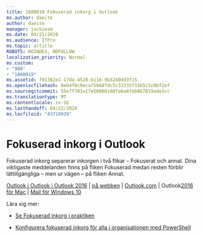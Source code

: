 ```yaml
---
title: 1800019 Fokuserad inkorg i Outlook
ms.author: daeite
author: daeite
manager: jackiesm
ms.date: 04/21/2020
ms.audience: ITPro
ms.topic: article
ROBOTS: NOINDEX, NOFOLLOW
localization_priority: Normal
ms.custom:
- "908"
- "1800019"
ms.assetid: f01362e1-17da-4528-b116-9b3240dd3f15
ms.openlocfilehash: 8eb4f8c9eca75b68fdc5c32235f31b5c2c8bf2ef
ms.sourcegitcommit: 55eff703a17e500681d8fa6a87eb067019ade3cc
ms.translationtype: MT
ms.contentlocale: sv-SE
ms.lasthandoff: 04/22/2020
ms.locfileid: "43719939"
---
```

# <a name="focused-inbox-in-outlook"></a>Fokuserad inkorg i Outlook

Fokuserad inkorg separerar inkorgen i två flikar – Fokuserat och annat. Dina viktigaste meddelanden finns på fliken Fokuserad medan resten förblir lättillgängliga – men ur vägen – på fliken Annat.
  
[Outlook i Outlook i Outlook 2016](https://go.microsoft.com/fwlink/p/?linkid=2002112&amp;clcid=0x409) | [på webben](https://go.microsoft.com/fwlink/p/?linkid=2002113&amp;clcid=0x409) | [Outlook.com](https://go.microsoft.com/fwlink/p/?linkid=2002012&amp;clcid=0x409) | Outlook[2016 för Mac](https://go.microsoft.com/fwlink/p/?linkid=2002013&amp;clcid=0x409) | [Mail för Windows 10](https://go.microsoft.com/fwlink/p/?linkid=2001919&amp;clcid=0x409)
  
Lära sig mer:
  
- [Se Fokuserad inkorg i praktiken](https://go.microsoft.com/fwlink/p/?linkid=2002212&amp;clcid=0x409)

- [Konfigurera fokuserad inkorg för alla i organisationen med PowerShell](https://go.microsoft.com/fwlink/p/?linkid=2002308&amp;clcid=0x409)
